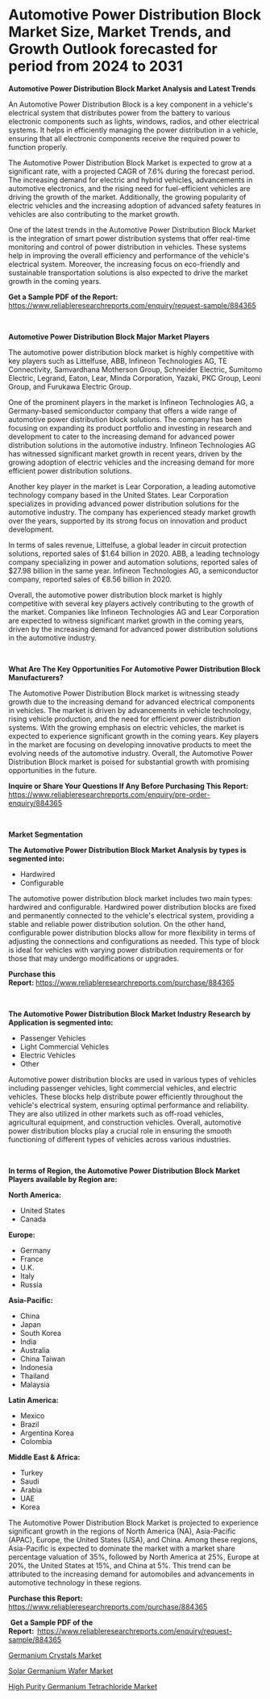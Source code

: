<p><h1>Automotive Power Distribution Block Market Size, Market Trends, and Growth Outlook forecasted for period from 2024 to 2031</h1></p><p><strong>Automotive Power Distribution Block Market Analysis and Latest Trends</strong></p>
<p><p>An Automotive Power Distribution Block is a key component in a vehicle's electrical system that distributes power from the battery to various electronic components such as lights, windows, radios, and other electrical systems. It helps in efficiently managing the power distribution in a vehicle, ensuring that all electronic components receive the required power to function properly.</p><p>The Automotive Power Distribution Block Market is expected to grow at a significant rate, with a projected CAGR of 7.6% during the forecast period. The increasing demand for electric and hybrid vehicles, advancements in automotive electronics, and the rising need for fuel-efficient vehicles are driving the growth of the market. Additionally, the growing popularity of electric vehicles and the increasing adoption of advanced safety features in vehicles are also contributing to the market growth.</p><p>One of the latest trends in the Automotive Power Distribution Block Market is the integration of smart power distribution systems that offer real-time monitoring and control of power distribution in vehicles. These systems help in improving the overall efficiency and performance of the vehicle's electrical system. Moreover, the increasing focus on eco-friendly and sustainable transportation solutions is also expected to drive the market growth in the coming years.</p></p>
<p><strong>Get a Sample PDF of the Report:&nbsp;</strong> <a href="https://www.reliableresearchreports.com/enquiry/request-sample/884365">https://www.reliableresearchreports.com/enquiry/request-sample/884365</a></p>
<p>&nbsp;</p>
<p><strong>Automotive Power Distribution Block Major Market Players</strong></p>
<p><p>The automotive power distribution block market is highly competitive with key players such as Littelfuse, ABB, Infineon Technologies AG, TE Connectivity, Samvardhana Motherson Group, Schneider Electric, Sumitomo Electric, Legrand, Eaton, Lear, Minda Corporation, Yazaki, PKC Group, Leoni Group, and Furukawa Electric Group. </p><p>One of the prominent players in the market is Infineon Technologies AG, a Germany-based semiconductor company that offers a wide range of automotive power distribution block solutions. The company has been focusing on expanding its product portfolio and investing in research and development to cater to the increasing demand for advanced power distribution solutions in the automotive industry. Infineon Technologies AG has witnessed significant market growth in recent years, driven by the growing adoption of electric vehicles and the increasing demand for more efficient power distribution solutions.</p><p>Another key player in the market is Lear Corporation, a leading automotive technology company based in the United States. Lear Corporation specializes in providing advanced power distribution solutions for the automotive industry. The company has experienced steady market growth over the years, supported by its strong focus on innovation and product development.</p><p>In terms of sales revenue, Littelfuse, a global leader in circuit protection solutions, reported sales of $1.64 billion in 2020. ABB, a leading technology company specializing in power and automation solutions, reported sales of $27.98 billion in the same year. Infineon Technologies AG, a semiconductor company, reported sales of €8.56 billion in 2020. </p><p>Overall, the automotive power distribution block market is highly competitive with several key players actively contributing to the growth of the market. Companies like Infineon Technologies AG and Lear Corporation are expected to witness significant market growth in the coming years, driven by the increasing demand for advanced power distribution solutions in the automotive industry.</p></p>
<p>&nbsp;</p>
<p><strong>What Are The Key Opportunities For Automotive Power Distribution Block Manufacturers?</strong></p>
<p><p>The Automotive Power Distribution Block market is witnessing steady growth due to the increasing demand for advanced electrical components in vehicles. The market is driven by advancements in vehicle technology, rising vehicle production, and the need for efficient power distribution systems. With the growing emphasis on electric vehicles, the market is expected to experience significant growth in the coming years. Key players in the market are focusing on developing innovative products to meet the evolving needs of the automotive industry. Overall, the Automotive Power Distribution Block market is poised for substantial growth with promising opportunities in the future.</p></p>
<p><strong>Inquire or Share Your Questions If Any Before Purchasing This Report:</strong> <a href="https://www.reliableresearchreports.com/enquiry/pre-order-enquiry/884365">https://www.reliableresearchreports.com/enquiry/pre-order-enquiry/884365</a></p>
<p>&nbsp;</p>
<p><strong>Market Segmentation</strong></p>
<p><strong>The Automotive Power Distribution Block Market Analysis by types is segmented into:</strong></p>
<p><ul><li>Hardwired</li><li>Configurable</li></ul></p>
<p><p>The automotive power distribution block market includes two main types: hardwired and configurable. Hardwired power distribution blocks are fixed and permanently connected to the vehicle's electrical system, providing a stable and reliable power distribution solution. On the other hand, configurable power distribution blocks allow for more flexibility in terms of adjusting the connections and configurations as needed. This type of block is ideal for vehicles with varying power distribution requirements or for those that may undergo modifications or upgrades.</p></p>
<p><strong>Purchase this Report:&nbsp;</strong><a href="https://www.reliableresearchreports.com/purchase/884365">https://www.reliableresearchreports.com/purchase/884365</a></p>
<p>&nbsp;</p>
<p><strong>The Automotive Power Distribution Block Market Industry Research by Application is segmented into:</strong></p>
<p><ul><li>Passenger Vehicles</li><li>Light Commercial Vehicles</li><li>Electric Vehicles</li><li>Other</li></ul></p>
<p><p>Automotive power distribution blocks are used in various types of vehicles including passenger vehicles, light commercial vehicles, and electric vehicles. These blocks help distribute power efficiently throughout the vehicle's electrical system, ensuring optimal performance and reliability. They are also utilized in other markets such as off-road vehicles, agricultural equipment, and construction vehicles. Overall, automotive power distribution blocks play a crucial role in ensuring the smooth functioning of different types of vehicles across various industries.</p></p>
<p>&nbsp;</p>
<p><strong>In terms of Region, the Automotive Power Distribution Block Market Players available by Region are:</strong></p>
<p>
    <p> <strong> North America: </strong>
        <ul>
            <li>United States</li>
            <li>Canada</li>
        </ul>
        </p> 
    <p> <strong> Europe: </strong>
        <ul>
            <li>Germany</li>
            <li>France</li>
            <li>U.K.</li>
            <li>Italy</li>
            <li>Russia</li>
        </ul>
        </p> 
    <p> <strong> Asia-Pacific: </strong>
        <ul>
            <li>China</li>
            <li>Japan</li>
            <li>South Korea</li>
            <li>India</li>
            <li>Australia</li>
            <li>China Taiwan</li>
            <li>Indonesia</li>
            <li>Thailand</li>
            <li>Malaysia</li>
        </ul>
        </p> 
    <p> <strong> Latin America: </strong>
        <ul>
            <li>Mexico</li>
            <li>Brazil</li>
            <li>Argentina Korea</li>
            <li>Colombia</li>
        </ul>
        </p> 
    <p> <strong> Middle East & Africa: </strong>
        <ul>
            <li>Turkey</li>
            <li>Saudi</li>
            <li>Arabia</li>
            <li>UAE</li>
            <li>Korea</li>
        </ul>
    </p>
    </p>
<p><p>The Automotive Power Distribution Block Market is projected to experience significant growth in the regions of North America (NA), Asia-Pacific (APAC), Europe, the United States (USA), and China. Among these regions, Asia-Pacific is expected to dominate the market with a market share percentage valuation of 35%, followed by North America at 25%, Europe at 20%, the United States at 15%, and China at 5%. This trend can be attributed to the increasing demand for automobiles and advancements in automotive technology in these regions.</p></p>
<p><strong>Purchase this Report: </strong><a href="https://www.reliableresearchreports.com/purchase/884365">https://www.reliableresearchreports.com/purchase/884365</a></p>
<p>&nbsp;<strong>Get a Sample PDF of the Report:&nbsp;&nbsp;</strong><a href="https://www.reliableresearchreports.com/enquiry/request-sample/884365">https://www.reliableresearchreports.com/enquiry/request-sample/884365</a></p>
<p><strong></strong></p>
<p><p><a href="https://view.publitas.com/reportprime-1/germanium-crystals-market-size-furnishes-valuable-information-encompassing-market-share-market-trends-and-projections-spanning-from-2023-to-2030/">Germanium Crystals Market</a></p><p><a href="https://view.publitas.com/reportprime-1/solar-germanium-wafer-market-size-market-trends-and-growth-outlook-forecasted-for-period-from-2023-to-2030/">Solar Germanium Wafer Market</a></p><p><a href="https://view.publitas.com/reportprime-1/high-purity-germanium-tetrachloride-market-with-the-goal-of-estimating-the-market-size-and-future-growth-potential-of-various-market-segments-based-on-component-applications-end-user-and-region/">High Purity Germanium Tetrachloride Market</a></p></p>
